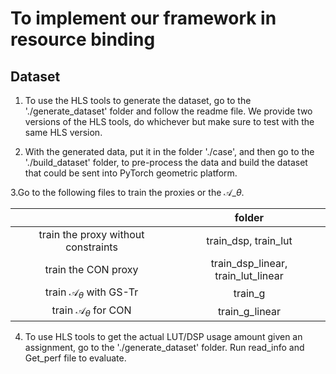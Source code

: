 # To implement our framework in resource binding

## Dataset

1. To use the HLS tools to generate the dataset, go to the './generate_dataset' folder and follow the readme file. We provide two versions of the HLS tools, do whichever but make sure to test with the same HLS version.

2. With the generated data, put it in the folder './case', and then go to the './build_dataset' folder, to pre-process the data and build the dataset that could be sent into PyTorch geometric platform.

3.Go to the following files to train the proxies or the $\mathcal{A}\_{\theta}$.

|                                     |      folder     |
|:-----------------------------------:|:---------------:|
| train the proxy without constraints |      train_dsp, train_lut      |
|         train the CON proxy         |   train_dsp_linear, train_lut_linear  |
| train $\mathcal{A}_{\theta}$ with GS-Tr         |     train_g     |
|           train $\mathcal{A}_{\theta}$ for CON           |  train_g_linear |


4. To use HLS tools to get the actual LUT/DSP usage amount given an assignment, go to the './generate_dataset' folder. Run read_info and Get_perf file to evaluate.



